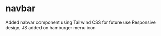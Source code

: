 # navbar

Added nabvar component using Tailwind CSS for future use
Responsive design, JS added on hamburger menu icon
